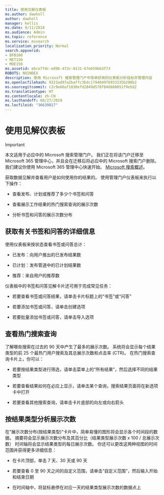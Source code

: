 ```yaml
---
title: 使用见解仪表板
ms.author: dawholl
author: dawholl
manager: kellis
ms.date: 9/11/2018
ms.audience: Admin
ms.topic: reference
ms.service: mssearch
localization_priority: Normal
search.appverid:
- BFB160
- MET150
- MOE150
ms.assetid: ebce7fdc-e89b-473c-8131-67e659bb3f73
ROBOTS: NOINDEX
description: 使用 Microsoft 搜索管理门户中简单好用的仪表板分析指标并管理内容
ms.openlocfilehash: 9323ad97a2baffc3bdc1794049f6933335b298b2
ms.sourcegitcommit: c2c9e66af1038efd2849d578f846680851f9e5d2
ms.translationtype: HT
ms.contentlocale: zh-CN
ms.lasthandoff: 08/27/2019
ms.locfileid: "36639817"
---
```

# <a name="use-the-insights-dashboard"></a>使用见解仪表板

> [!IMPORTANT]
> 本文适用于必应中的 Microsoft 搜索管理门户。 我们正在将该门户迁移至 Microsoft 365 管理中心，并且会在迁移后将必应中的 Microsoft 搜索门户删除。 我们建议你使用 Microsoft 365 管理中心快速开始。 [Microsoft 搜索概述](overview-microsoft-search.md)。
    
获取数据见解并查看用户是如何使用你的结果的。 使用管理门户仪表板来执行以下操作：
  
- 查看发布、计划或推荐了多少个书签和问答
    
- 查看展示工作结果的热门搜索查询的展示次数
    
- 分析书签和问答的展示次数分布
    
## <a name="get-details-about-bookmarks-and-qas"></a>获取有关书签和问答的详细信息

使用仪表板来按状态查看书签或问答总计：
  
- 已发布：向用户推出的已发布结果数
    
- 已计划：发布管道中的已计划结果数
    
- 推荐：来自用户的推荐数
    
仪表板中的书签和问答见解卡片还可用于完成常见任务：
  
- 若要查看书签或问答结果，请单击卡片标题上的“书签”或“问答”
    
- 若要添加书签或问答，请单击创建选项
    
- 若要批量添加书签或问答，请单击导入选项
    
## <a name="review-top-search-queries"></a>查看热门搜索查询

了解哪些搜索在过去的 90 天中产生了最多的展示次数。 系统将会显示每个结果类型的前 25 个最热门用户搜索及其总展示次数和点击率 (CTR)。 在热门搜索查询卡片上，你可以：
  
- 若要按结果类型进行筛选，请单击菜单上的“所有结果”，然后选择不同的结果类型
    
- 若要查看结果如何在必应上显示，请单击某个查询，搜索结果页面将在新选项卡中打开
    
- 若要查看其他搜索查询，请单击卡片底部的向左或向右箭头
    
## <a name="analyze-impressions-by-result-type"></a>按结果类型分析展示次数

在“展示次数分布(按结果类型)”卡片中，简单易懂的图形将会显示各个时间段的数据。 摘要将会显示展示次数分布及其百分比（结果类型展示次数 x 100 / 总展示次数） 时间轴将会显示结果类型的每日展示次数。 你还可以更改这两种视图的时间范围并获得更多详细信息：
  
- 在卡片顶部，单击 7 天、30 天或 90 天
    
- 若要查看 0 至 90 天之间的自定义范围，请单击“自定义范围”，然后输入开始和结束日期
    
- 在时间轴中，将鼠标悬停在对应一天的结果类型展示次数的数据点上

  

